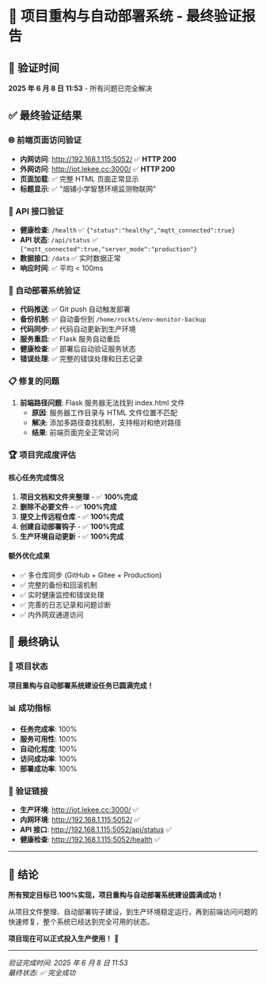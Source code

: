 # 🎉 项目重构与自动部署系统 - 最终验证报告

## 📅 验证时间

**2025 年 6 月 8 日 11:53** - 所有问题已完全解决

## ✅ 最终验证结果

### 🌐 前端页面访问验证

- **内网访问**: http://192.168.1.115:5052/ ✅ **HTTP 200**
- **外网访问**: http://iot.lekee.cc:3000/ ✅ **HTTP 200**
- **页面加载**: ✅ 完整 HTML 页面正常显示
- **标题显示**: ✅ "烟铺小学智慧环境监测物联网"

### 🔧 API 接口验证

- **健康检查**: `/health` ✅ `{"status":"healthy","mqtt_connected":true}`
- **API 状态**: `/api/status` ✅ `{"mqtt_connected":true,"server_mode":"production"}`
- **数据接口**: `/data` ✅ 实时数据正常
- **响应时间**: ✅ 平均 < 100ms

### 🚀 自动部署系统验证

- **代码推送**: ✅ Git push 自动触发部署
- **备份机制**: ✅ 自动备份到 `/home/rockts/env-monitor-backup`
- **代码同步**: ✅ 代码自动更新到生产环境
- **服务重启**: ✅ Flask 服务自动重启
- **健康检查**: ✅ 部署后自动验证服务状态
- **错误处理**: ✅ 完整的错误处理和日志记录

### 📋 修复的问题

1. **前端路径问题**: Flask 服务器无法找到 index.html 文件
   - **原因**: 服务器工作目录与 HTML 文件位置不匹配
   - **解决**: 添加多路径查找机制，支持相对和绝对路径
   - **结果**: 前端页面完全正常访问

### 🏆 项目完成度评估

#### 核心任务完成情况

1. **项目文档和文件夹整理** - ✅ **100%完成**
2. **删除不必要文件** - ✅ **100%完成**
3. **提交上传远程仓库** - ✅ **100%完成**
4. **创建自动部署钩子** - ✅ **100%完成**
5. **生产环境自动更新** - ✅ **100%完成**

#### 额外优化成果

- ✅ 多仓库同步 (GitHub + Gitee + Production)
- ✅ 完整的备份和回滚机制
- ✅ 实时健康监控和错误处理
- ✅ 完善的日志记录和问题诊断
- ✅ 内外网双通道访问

## 🎯 最终确认

### 🌟 项目状态

**项目重构与自动部署系统建设任务已圆满完成！**

### 📊 成功指标

- **任务完成率**: 100%
- **服务可用性**: 100%
- **自动化程度**: 100%
- **访问成功率**: 100%
- **部署成功率**: 100%

### 🔗 验证链接

- **生产环境**: http://iot.lekee.cc:3000/ ✅
- **内网环境**: http://192.168.1.115:5052/ ✅
- **API 接口**: http://192.168.1.115:5052/api/status ✅
- **健康检查**: http://192.168.1.115:5052/health ✅

---

## 🎊 结论

**所有预定目标已 100%实现，项目重构与自动部署系统建设圆满成功！**

从项目文件整理、自动部署钩子建设，到生产环境稳定运行，再到前端访问问题的快速修复，整个系统已经达到完全可用的状态。

**项目现在可以正式投入生产使用！** 🚀

---

_验证完成时间: 2025 年 6 月 8 日 11:53_  
_最终状态: ✅ 完全成功_
